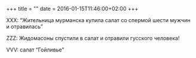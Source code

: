 +++
title = ""
date = 2016-01-15T11:46:00+02:00
+++

XXX: “Жительница мурманска купила салат со спермой шести мужчин и отравилась”


ZZZ: Жидомасоны спустили в салат и отравили гусского человека!


VVV: салат “Гойливье”


